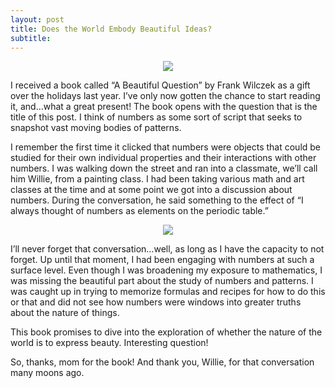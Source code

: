 ```yaml
---
layout: post
title: Does the World Embody Beautiful Ideas?
subtitle: 
---
```

<div style="text-align:center"><img src="../img/blog_images/beautiful_ideas/DIKNMVOV9M.jpg"></div>

I received a book called “A Beautiful Question” by Frank Wilczek as a gift over the holidays last year. I’ve only now gotten the chance to start reading it, and…what a great present! The book opens with the question that is the title of this post. I think of numbers as some sort of script that seeks to snapshot vast moving bodies of patterns.

I remember the first time it clicked that numbers were objects that could be studied for their own individual properties and their interactions with other numbers. I was walking down the street and ran into a classmate, we’ll call him Willie, from a painting class. I had been taking various math and art classes at the time and at some point we got into a discussion about numbers. During the conversation, he said something to the effect of “I always thought of numbers as elements on the periodic table.”

<div style="text-align:center"><img src="../img/blog_images/beautiful_ideas/E13520154A.jpg"></div>

I’ll never forget that conversation…well, as long as I have the capacity to not forget. Up until that moment, I had been engaging with numbers at such a surface level. Even though I was broadening my exposure to mathematics, I was missing the beautiful part about the study of numbers and patterns. I was caught up in trying to memorize formulas and recipes for how to do this or that and did not see how numbers were windows into greater truths about the nature of things.

This book promises to dive into the exploration of whether the nature of the world is to express beauty. Interesting question!

So, thanks, mom for the book! And thank you, Willie, for that conversation many moons ago.